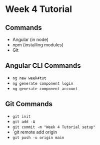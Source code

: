 # Week 4 Tutorial

## Commands
- Angular (in node)
- npm (installing modules)
- Git

## Angular CLI Commands
- `ng new week4tut`
- `ng generate component login`
- `ng generate component account`

## Git Commands
- `git init`
- `git add -A`
- `git commit -m "Week 4 Tutorial setup"`
- `git remote add origin 
- `git push -u origin main`
